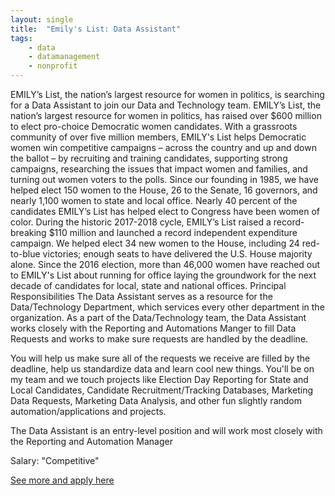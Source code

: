 ```yaml
---
layout: single
title:  "Emily's List: Data Assistant"
tags: 
    - data
    - datamanagement
    - nonprofit
---
```


EMILY’s List, the nation’s largest resource for women in politics, is searching for a Data
Assistant to join our Data and Technology team. EMILY’s List, the nation’s largest resource
for women in politics, has raised over $600 million to elect pro-choice Democratic women
candidates. With a grassroots community of over five million members, EMILY's List helps
Democratic women win competitive campaigns – across the country and up and down the ballot
– by recruiting and training candidates, supporting strong campaigns, researching the issues
that impact women and families, and turning out women voters to the polls. Since our founding
in 1985, we have helped elect 150 women to the House, 26 to the Senate, 16 governors, and nearly
1,100 women to state and local office. Nearly 40 percent of the candidates EMILY’s List has
helped elect to Congress have been women of color. During the historic 2017-2018 cycle,
EMILY’s List raised a record-breaking $110 million and launched a record independent
expenditure campaign. We helped elect 34 new women to the House, including 24 red-to-blue
victories; enough seats to have delivered the U.S. House majority alone. Since the 2016 election,
more than 46,000 women have reached out to EMILY's List about running for office laying the
groundwork for the next decade of candidates for local, state and national offices.
Principal Responsibilities
The Data Assistant serves as a resource for the Data/Technology Department, which services
every other department in the organization. As a part of the Data/Technology team, the Data
Assistant works closely with the Reporting and Automations Manger to fill Data Requests and
works to make sure requests are handled by the deadline.

You will help us make sure all of the requests we receive are filled by the deadline, help us standardize data and learn cool new things. You'll be on my team and we touch projects like Election Day Reporting for State and Local Candidates, Candidate Recruitment/Tracking Databases, Marketing Data Requests, Marketing Data Analysis, and other fun slightly random automation/applications and projects.

The Data Assistant is an entry-level position and will work most closely with the Reporting and Automation Manager

Salary: "Competitive"

[See more and apply here](https://secure.emilyslist.org/page/-/Job%20Descriptions/Data%20Assistant%20AD%202019.pdf)
